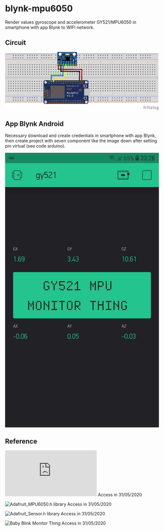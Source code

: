 # blynk-mpu6050

Render values gyroscope and accelerometer GY521/MPU6050 in smartphone with app Blynk to WIFI network.

## Circuit

![image](resources/gy521.png)

## App Blynk Android

Necessary download and create credentials in smartphone with app Blynk, then create project with seven component like the image down after setting pin virtual (see code arduino).

![image](resources/blynk-android.png)

## Reference

![Adafruit_MPU6050.h Functions](https://adafruit.github.io/Adafruit_MPU6050/html/class_adafruit___m_p_u6050.html) Access in 31/05/2020

![Adafruit_MPU6050.h library](https://github.com/adafruit/Adafruit_MPU6050) Access in 31/05/2020

![Adafruit_Sensor.h library](https://github.com/adafruit/Adafruit_Sensor) Access in 31/05/2020

![Baby Blink Monitor Thing](https://www.sparkfun.com/news/2185) Access in 31/05/2020
